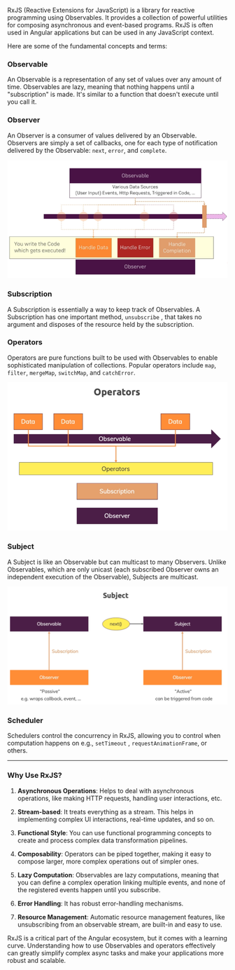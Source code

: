 RxJS (Reactive Extensions for JavaScript) is a library for reactive programming using Observables. It provides a
collection of powerful utilities for composing asynchronous and event-based programs. RxJS is often used in Angular
applications but can be used in any JavaScript context.

Here are some of the fundamental concepts and terms:

### Observable

An Observable is a representation of any set of values over any amount of time. Observables are lazy, meaning that
nothing happens until a "subscription" is made. It's similar to a function that doesn't execute until you call it.

### Observer

An Observer is a consumer of values delivered by an Observable. Observers are simply a set of callbacks, one for each
type of notification delivered by the Observable: `next`, `error`, and `complete`.

![img.png](img.png)

### Subscription

A Subscription is essentially a way to keep track of Observables. A Subscription has one important method, `unsubscribe`
, that takes no argument and disposes of the resource held by the subscription.

### Operators

Operators are pure functions built to be used with Observables to enable sophisticated manipulation of collections.
Popular operators include `map`, `filter`, `mergeMap`, `switchMap`, and `catchError`.

![img_2.png](img_2.png)

### Subject

A Subject is like an Observable but can multicast to many Observers. Unlike Observables, which are only unicast (each
subscribed Observer owns an independent execution of the Observable), Subjects are multicast.

![img_1.png](img_1.png)

### Scheduler

Schedulers control the concurrency in RxJS, allowing you to control when computation happens on e.g., `setTimeout`
, `requestAnimationFrame`, or others.

---

### Why Use RxJS?

1. **Asynchronous Operations**: Helps to deal with asynchronous operations, like making HTTP requests, handling user
   interactions, etc.

2. **Stream-based**: It treats everything as a stream. This helps in implementing complex UI interactions, real-time
   updates, and so on.

3. **Functional Style**: You can use functional programming concepts to create and process complex data transformation
   pipelines.

4. **Composability**: Operators can be piped together, making it easy to compose larger, more complex operations out of
   simpler ones.

5. **Lazy Computation**: Observables are lazy computations, meaning that you can define a complex operation linking
   multiple events, and none of the registered events happen until you subscribe.

6. **Error Handling**: It has robust error-handling mechanisms.

7. **Resource Management**: Automatic resource management features, like unsubscribing from an observable stream, are
   built-in and easy to use.

RxJS is a critical part of the Angular ecosystem, but it comes with a learning curve. Understanding how to use
Observables and operators effectively can greatly simplify complex async tasks and make your applications more robust
and scalable.
